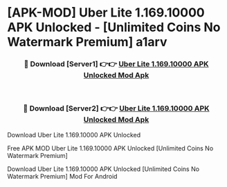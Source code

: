 # [APK-MOD] Uber Lite 1.169.10000 APK Unlocked - [Unlimited Coins No Watermark Premium] a1arv



<div align="center">
<h3>🔴 Download [Server1] 👉👉 <a href="https://momento.my/?title=Uber_Lite_1.169.10000_APK_Unlocked">Uber Lite 1.169.10000 APK Unlocked Mod Apk</a></h3><br>

<h3>🔴 Download [Server2] 👉👉 <a href="https://momento.my/?title=Uber_Lite_1.169.10000_APK_Unlocked">Uber Lite 1.169.10000 APK Unlocked Mod Apk</a></h3>
</div>



Download Uber Lite 1.169.10000 APK Unlocked 

Free APK MOD Uber Lite 1.169.10000 APK Unlocked [Unlimited Coins No Watermark Premium]

Download Uber Lite 1.169.10000 APK Unlocked [Unlimited Coins No Watermark Premium] Mod For Android
